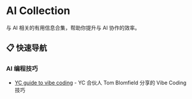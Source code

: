 # AI Collection

与 AI 相关的有用信息合集，帮助你提升与 AI 协作的效率。

## 📋 快速导航

### AI 编程技巧

- [YC guide to vibe coding](content/yc-guide-to-vibe-coding/yc-guide-to-vibe-coding.md) - YC 合伙人 Tom Blomfield 分享的 Vibe Coding 技巧